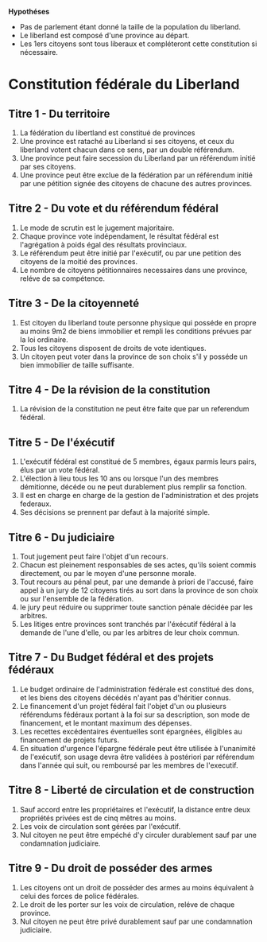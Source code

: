 __Hypothéses__ 
*  Pas de parlement étant donné la taille de la population du liberland.
*  Le liberland est composé d'une province au départ.
*  Les 1ers citoyens sont tous liberaux et compléteront cette constitution si nécessaire.

# Constitution fédérale du Liberland

## Titre 1 - Du territoire
1. La fédération du libertland est constitué de provinces
1. Une province est rataché au Liberland si ses citoyens, et ceux du liberland votent chacun dans ce sens, par un double référendum.
1. Une province peut faire secession du Liberland par un référendum initié par ses citoyens.
1. Une province peut être exclue de la fédération par un référendum initié par une pétition signée des citoyens de chacune des autres provinces.

## Titre 2 - Du vote et du référendum fédéral
1. Le mode de scrutin est le jugement majoritaire.
1. Chaque province vote indépendament, le résultat fédéral est l'agrégation à poids égal des résultats provinciaux.
1. Le référendum peut être initié par l'exécutif, ou par une petition des citoyens de la moitié des provinces.
1. Le nombre de citoyens pétitionnaires necessaires dans une province, reléve de sa compétence.

## Titre 3 - De la citoyenneté
1. Est citoyen du liberland toute personne physique qui posséde en propre au moins 9m2 de biens immobilier et rempli les conditions prévues par la loi ordinaire.
1. Tous les citoyens disposent de droits de vote identiques.
1. Un citoyen peut voter dans la province de son choix s'il y posséde un bien immobilier de taille suffisante.

## Titre 4 - De la révision de la constitution
1. La révision de la constitution ne peut être faite que par un referendum fédéral.

## Titre 5 - De l'éxécutif
1. L'exécutif fédéral est constitué de 5 membres, égaux parmis leurs pairs, élus par un vote fédéral.
1. L'élection à lieu tous les 10 ans ou lorsque l'un des membres démitionne, décéde ou ne peut durablement plus remplir sa fonction.
1. Il est en charge en charge de la gestion de l'administration et des projets federaux.
1. Ses décisions se prennent par defaut à la majorité simple.

## Titre 6 - Du judiciaire
1. Tout jugement peut faire l'objet d'un recours.
1. Chacun est pleinement responsables de ses actes, qu'ils soient commis directement, ou par le moyen d'une personne morale.
1. Tout recours au pénal peut, par une demande à priori de l'accusé, faire appel à un jury de 12 citoyens tirés au sort dans la province de son choix ou sur l'ensemble de la fédération.
1. le jury peut réduire ou supprimer toute sanction pénale décidée par les arbitres.
1. Les litiges entre provinces sont tranchés par l'éxécutif fédéral à la demande de l'une d'elle, ou par les arbitres de leur choix commun.

## Titre 7 - Du Budget fédéral et des projets fédéraux
1. Le budget ordinaire de l'administration fédérale est constitué des dons, et les biens des citoyens décédés n'ayant pas d'héritier connus.
1. Le financement d'un projet fédéral fait l'objet d'un ou plusieurs référendums fédéraux portant à la foi sur sa description, son mode de financement, et le montant maximum des dépenses.
1. Les recettes excédentaires éventuelles sont épargnées, éligibles au financement de projets futurs.
1. En situation d'urgence l'épargne fédérale peut être utilisée à l'unanimité de l'exécutif, son usage devra être validées à postériori par référendum dans l'année qui suit, ou remboursé par les membres de l'executif.

## Titre 8 - Liberté de circulation et de construction
1. Sauf accord entre les propriétaires et l'exécutif, la distance entre deux propriétés privées est de cinq mêtres au moins.
1. Les voix de circulation sont gérées par l'exécutif.
1. Nul citoyen ne peut être empéché d'y circuler durablement sauf par une condamnation judiciaire.

## Titre 9 - Du droit de posséder des armes
1. Les citoyens ont un droit de posséder des armes au moins équivalent à celui des forces de police fédérales.
1. Le droit de les porter sur les voix de circulation, reléve de chaque province.
1. Nul citoyen ne peut être privé durablement sauf par une condamnation judiciaire.
